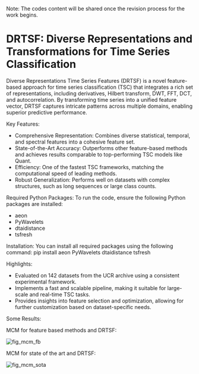 Note: The codes content will be shared once the revision process for the work begins.
# DRTSF: Diverse Representations and Transformations for Time Series Classification
Diverse Representations Time Series Features (DRTSF) is a novel feature-based approach for time series classification (TSC) that integrates a rich set of representations, including derivatives, Hilbert transform, DWT, FFT, DCT, and autocorrelation. By transforming time series into a unified feature vector, DRTSF captures intricate patterns across multiple domains, enabling superior predictive performance.

Key Features:
- Comprehensive Representation: Combines diverse statistical, temporal, and spectral features into a cohesive feature set.
- State-of-the-Art Accuracy: Outperforms other feature-based methods and achieves results comparable to top-performing TSC models like Quant.
- Efficiency: One of the fastest TSC frameworks, matching the computational speed of leading methods.
- Robust Generalization: Performs well on datasets with complex structures, such as long sequences or large class counts.

Required Python Packages:
To run the code, ensure the following Python packages are installed:
- aeon
- PyWavelets
- dtaidistance
- tsfresh

Installation:
You can install all required packages using the following command:
pip install aeon PyWavelets dtaidistance tsfresh

Highlights:
- Evaluated on 142 datasets from the UCR archive using a consistent experimental framework.
- Implements a fast and scalable pipeline, making it suitable for large-scale and real-time TSC tasks.
- Provides insights into feature selection and optimization, allowing for further customization based on dataset-specific needs.

Some Results:

MCM for feature based methods and DRTSF:

![fig_mcm_fb](https://github.com/user-attachments/assets/606d42ea-e7b7-4fbb-a69a-af9e48256b31)

MCM for state of the art and DRTSF:

![fig_mcm_sota](https://github.com/user-attachments/assets/3b1f733e-40c0-47c0-bfa4-12dcb5096203)

